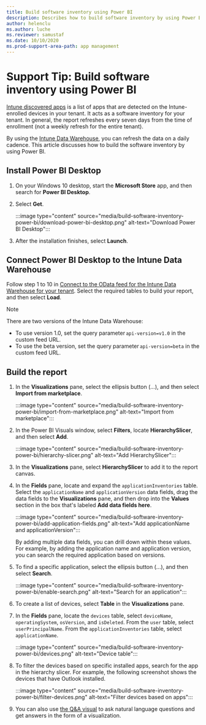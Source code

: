 ```yaml
---
title: Build software inventory using Power BI
description: Describes how to build software inventory by using Power BI to connect to the Intune Data Warehouse.
author: helenclu
ms.author: luche
ms.reviewer: samustaf
ms.date: 10/10/2020
ms.prod-support-area-path: app management
---
```

# Support Tip: Build software inventory using Power BI

[Intune discovered apps](/mem/intune/apps/app-discovered-apps) is a list of apps that are detected on the Intune-enrolled devices in your tenant. It acts as a software inventory for your tenant. In general, the report refreshes every seven days from the time of enrollment (not a weekly refresh for the entire tenant). 

By using the [Intune Data Warehouse](/mem/intune/developer/reports-nav-create-intune-reports), you can refresh the data on a daily 
cadence. This article discusses how to build the software inventory by using Power BI.

## Install Power BI Desktop

1. On your Windows 10 desktop, start the **Microsoft Store** app, and then search for **Power BI Desktop**.
2. Select **Get**.

   :::image type="content" source="media/build-software-inventory-power-bi/download-power-bi-desktop.png" alt-text="Download Power BI Desktop":::

3. After the installation finishes, select **Launch**.

## Connect Power BI Desktop to the Intune Data Warehouse

Follow step 1 to 10 in [Connect to the OData feed for the Intune Data Warehouse for your tenant](/mem/intune/developer/reports-proc-create-with-odata#connect-to-the-odata-feed-for-the-intune-data-warehouse-for-your-tenant). Select the required tables to build your report, and then select **Load**.

> [!NOTE]
> There are two versions of the Intune Data Warehouse: 
>  
> - To use version 1.0, set the query parameter `api-version=v1.0` in the custom feed URL.
> - To use the beta version, set the query parameter `api-version=beta` in the custom feed URL.

## Build the report

1. In the **Visualizations** pane, select the ellipsis button (...), and then select **Import from marketplace**.

   :::image type="content" source="media/build-software-inventory-power-bi/import-from-marketplace.png" alt-text="Import from marketplace":::
2. In the Power BI Visuals window, select **Filters**, locate **HierarchySlicer**, and then select **Add**.

   :::image type="content" source="media/build-software-inventory-power-bi/hierarchy-slicer.png" alt-text="Add HierarchySlicer":::

3. In the **Visualizations** pane, select **HierarchySlicer** to add it to the report canvas.
4. In the **Fields** pane, locate and expand the `applicationInventories` table. Select the `applicationName` and `applicationVersion` data fields, drag the data fields to the **Visualizations** pane, and then drop into the **Values** section in the box that's labeled **Add data fields here**.

   :::image type="content" source="media/build-software-inventory-power-bi/add-application-fields.png" alt-text="Add applicationName and applicationVersion":::

   By adding multiple data fields, you can drill down within these values. For example, by adding the application name and application version, you can search the required application based on versions.

5. To find a specific application, select the ellipsis button (...), and then select **Search**.

   :::image type="content" source="media/build-software-inventory-power-bi/enable-search.png" alt-text="Search for an application":::

6. To create a list of devices, select **Table** in the **Visualizations** pane.
7. In the **Fields** pane, locate the `devices` table, select `deviceName`, `operatingSystem`, `osVersion`, and `isDeleted`. From the `user` table, select `userPrincipalName`. From the `applicationInventories` table, select `applicationName`.

   :::image type="content" source="media/build-software-inventory-power-bi/devices.png" alt-text="Device table":::
 
8. To filter the devices based on specific installed apps, search for the app in the hierarchy slicer. For example, the following screenshot shows the devices that have Outlook installed.

   :::image type="content" source="media/build-software-inventory-power-bi/filter-devices.png" alt-text="Filter devices based on apps":::

9. You can also use [the Q&A visual](/power-bi/visuals/power-bi-visualization-q-and-a) to ask natural language questions and get answers in the form of a visualization.







 
